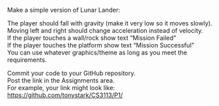 Make a simple version of Lunar Lander:<br/>
  
The player should fall with gravity (make it very low so it moves slowly).<br/>
Moving left and right should change acceleration instead of velocity.<br/>
If the player touches a wall/rock show text “Mission Failed”<br/>
If the player touches the platform show  text “Mission Successful”<br/> 
You can use whatever graphics/theme as long as you meet the requirements.<br/>

Commit your code to your GitHub repository.<br/>
Post the link in the Assignments area.<br/>
For example, your link might look like:<br/>
https://github.com/tonystark/CS3113/P1/
